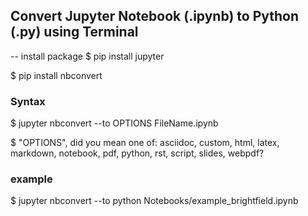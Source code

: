 ## Convert Jupyter Notebook (.ipynb) to Python (.py) using Terminal

-- install package
$ pip install jupyter

$ pip install nbconvert

### Syntax

$ jupyter nbconvert --to OPTIONS FileName.ipynb

$ "OPTIONS", did you mean one of: asciidoc, custom, html, latex, markdown, notebook, pdf, python, rst, script, slides, webpdf?
### example
$ jupyter nbconvert --to python Notebooks/example_brightfield.ipynb



